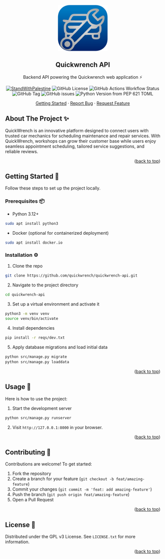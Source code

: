 <a id="readme-top"></a>

<div align="center">
  <a href="https://github.com/quickwrench/quickwrench-api">
    <img src="assets/logo.png" alt="Logo" height="150">
  </a>
  <h2 align="center">Quickwrench API</h2>
  <p align="center">
    Backend API powering the Quickwrench web application ⚡
    <p align="center">
      <a href="https://techforpalestine.org/learn-more"><img alt="StandWithPalestine" src="https://raw.githubusercontent.com/Safouene1/support-palestine-banner/master/StandWithPalestine.svg"></a>
      <img alt="GitHub License" src="https://img.shields.io/github/license/quickwrench/quickwrench-api">
      <img alt="GitHub Actions Workflow Status" src="https://img.shields.io/github/actions/workflow/status/quickwrench/quickwrench-api/release.yml">
      <img alt="GitHub Tag" src="https://img.shields.io/github/v/tag/quickwrench/quickwrench-api">
      <img alt="GitHub issues" src="https://img.shields.io/github/issues/quickwrench/quickwrench-api">
      <img alt="Python Version from PEP 621 TOML" src="https://img.shields.io/python/required-version-toml?tomlFilePath=https%3A%2F%2Fraw.githubusercontent.com%2Fquickwrench%2Fquickwrench-api%2Fmain%2Fpyproject.toml">
    </p>
    <a href="#getting-started">Getting Started</a>
    ·
    <a href="https://github.com/quickwrench/quickwrench-api/issues">Report Bug</a>
    ·
    <a href="https://github.com/quickwrench/quickwrench-api/issues">Request Feature</a>

  </p>
</div>

## About The Project ✨

QuickWrench is an innovative platform designed to connect users with trusted car mechanics for scheduling maintenance and repair services. With QuickWrench, workshops can grow their customer base while users enjoy seamless appointment scheduling, tailored service suggestions, and reliable reviews.

<p align="right">(<a href="#readme-top">back to top</a>)</p>

<a id="getting-started"></a>

## Getting Started 🚀

Follow these steps to set up the project locally.

### Prerequisites 📦

- Python 3.12+

```sh
sudo apt install python3
```

- Docker (optional for containerized deployment)

```sh
sudo apt install docker.io
```

### Installation ⚙️

1. Clone the repo

```sh
git clone https://github.com/quickwrench/quickwrench-api.git
```

2. Navigate to the project directory

```sh
cd quickwrench-api
```

3. Set up a virtual environment and activate it

```sh
python3 -m venv venv
source venv/bin/activate
```

4. Install dependencies

```sh
pip install -r reqs/dev.txt
```

5. Apply database migrations and load initial data

```sh
python src/manage.py migrate
python src/manage.py loaddata
```

<p align="right">(<a href="#readme-top">back to top</a>)</p>

## Usage 🔧

Here is how to use the project:

1. Start the development server

```sh
python src/manage.py runserver
```

2. Visit `http://127.0.0.1:8000` in your browser.

<p align="right">(<a href="#readme-top">back to top</a>)</p>

## Contributing 👥

Contributions are welcome! To get started:

1. Fork the repository
2. Create a branch for your feature (`git checkout -b feat/amazing-feature`)
3. Commit your changes (`git commit -m 'feat: add amazing-feature'`)
4. Push the branch (`git push origin feat/amazing-feature`)
5. Open a Pull Request

<p align="right">(<a href="#readme-top">back to top</a>)</p>

## License 📜

Distributed under the GPL v3 License. See `LICENSE.txt` for more information.

<p align="right">(<a href="#readme-top">back to top</a>)</p>
